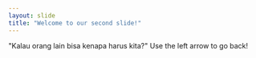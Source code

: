 ```yaml
---
layout: slide
title: "Welcome to our second slide!"
---
```

"Kalau orang lain bisa kenapa harus kita?"
Use the left arrow to go back!
